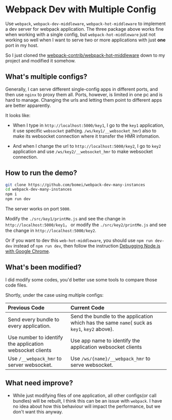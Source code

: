 # Webpack Dev with Multiple Config

Use `webpack`, `webpack-dev-middleware`, `webpack-hot-middleware` to implement a dev server for webpack application. The three package above works fine when working with a single config, but `webpack-hot-middleware` just not working so well when I want to serve two or more applications with just **one** port in my host. 

So I just cloned the [webpack-contrib/webpack-hot-middleware](https://github.com/webpack-contrib/webpack-hot-middleware) down to my project and modified it somehow.

## What's multiple configs?

Generally, I can serve different single-config apps in different ports, and then use `nginx` to proxy them all. Ports, however, is limited in one pc and is hard to manage. Changing the urls and letting them point to different apps are better apparently.

It looks like:

* When I type in `http://localhost:5000/key1`, I go to the `key1` application, it use specific `websocket` path(eg. `/ws/key1/__websocket_hmr`) also to     make its websocket connection where it transfer the HMR infomation.

* And when I change the url to `http://localhost:5000/key2`, I go to `key2` application and use `/ws/key2/__websocket_hmr` to make websocket connection.

## How to run the demo?

```bash
git clone https://github.com/bomei/webpack-dev-many-instances
cd webpack-dev-many-instances
npm i
npm run dev
```

The server works on port `5000`.

Modify the `./src/key1/printMe.js` and see the change in `http://localhost:5000/key1`， or modify the `./src/key2/printMe.js` and see the change in `http://localhost:5000/key2`.

Or if you want to dev this `web-hot-middleware`, you should use `npm run dev-dev` instead of `npm run dev`, then follow the instruction [Debugging Node.js with Google Chrome](https://medium.com/the-node-js-collection/debugging-node-js-with-google-chrome-4965b5f910f4).


## What's been modified?

I did modify some codes, you'd better use some tools to compare those code files.

Shortly, under the case using multiple configs:

|Previous Code|Current Code|
|:---|:---|
|Send every bundle to every application.|Send the bundle to the application which has the same `name`( suck as `key1`, `key2` above).|
|Use number to identify the application websocket clients|Use app name to identify the application websocket clients|
|Use `/__webpack_hmr` to server websocket.|Use `/ws/{name}/__webpack_hmr` to serve websocket.|


## What need improve?

* While just modifying files of one application, all other configs(or call bundles) will be rebuilt, I think this can be an issue with `webpack`. I have no idea about how this behaviour will impact the performance, but we don't want this anyway.



